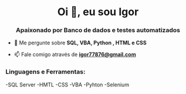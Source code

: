 <h1 align="center">Oi 👋, eu sou Igor</h1>
<h3 align="center">Apaixonado por Banco de dados e testes automatizados</h3>

- 💬 Me pergunte sobre **SQL, VBA, Python , HTML e CSS**

- 📫 Fale comigo através de **igor77876@gmail.com**

<h3 align="left">Linguagens e Ferramentas:</h3>
 
 -SQL Server
 -HMTL
 -CSS
 -VBA
 -Pyhton
 -Selenium
 
 
